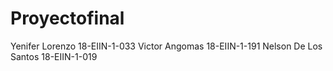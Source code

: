 # Proyectofinal
Yenifer Lorenzo 18-EIIN-1-033   Victor Angomas 18-EIIN-1-191  Nelson De Los Santos 18-EIIN-1-019 
